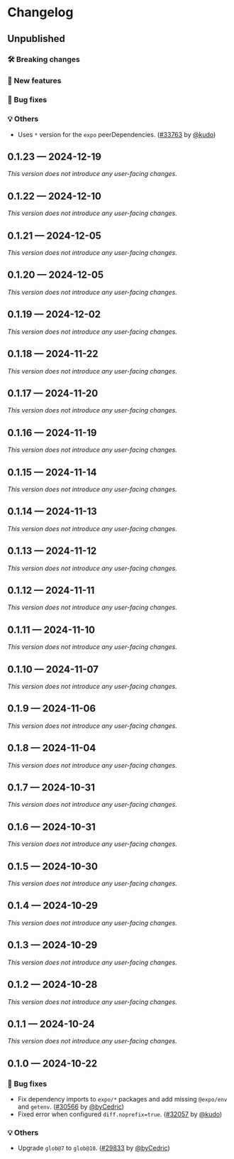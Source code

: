 # Changelog

## Unpublished

### 🛠 Breaking changes

### 🎉 New features

### 🐛 Bug fixes

### 💡 Others

- Uses `*` version for the `expo` peerDependencies. ([#33763](https://github.com/expo/expo/pull/33763) by [@kudo](https://github.com/kudo))

## 0.1.23 — 2024-12-19

_This version does not introduce any user-facing changes._

## 0.1.22 — 2024-12-10

_This version does not introduce any user-facing changes._

## 0.1.21 — 2024-12-05

_This version does not introduce any user-facing changes._

## 0.1.20 — 2024-12-05

_This version does not introduce any user-facing changes._

## 0.1.19 — 2024-12-02

_This version does not introduce any user-facing changes._

## 0.1.18 — 2024-11-22

_This version does not introduce any user-facing changes._

## 0.1.17 — 2024-11-20

_This version does not introduce any user-facing changes._

## 0.1.16 — 2024-11-19

_This version does not introduce any user-facing changes._

## 0.1.15 — 2024-11-14

_This version does not introduce any user-facing changes._

## 0.1.14 — 2024-11-13

_This version does not introduce any user-facing changes._

## 0.1.13 — 2024-11-12

_This version does not introduce any user-facing changes._

## 0.1.12 — 2024-11-11

_This version does not introduce any user-facing changes._

## 0.1.11 — 2024-11-10

_This version does not introduce any user-facing changes._

## 0.1.10 — 2024-11-07

_This version does not introduce any user-facing changes._

## 0.1.9 — 2024-11-06

_This version does not introduce any user-facing changes._

## 0.1.8 — 2024-11-04

_This version does not introduce any user-facing changes._

## 0.1.7 — 2024-10-31

_This version does not introduce any user-facing changes._

## 0.1.6 — 2024-10-31

_This version does not introduce any user-facing changes._

## 0.1.5 — 2024-10-30

_This version does not introduce any user-facing changes._

## 0.1.4 — 2024-10-29

_This version does not introduce any user-facing changes._

## 0.1.3 — 2024-10-29

_This version does not introduce any user-facing changes._

## 0.1.2 — 2024-10-28

_This version does not introduce any user-facing changes._

## 0.1.1 — 2024-10-24

_This version does not introduce any user-facing changes._

## 0.1.0 — 2024-10-22

### 🐛 Bug fixes

- Fix dependency imports to `expo/*` packages and add missing `@expo/env` and `getenv`. ([#30566](https://github.com/expo/expo/pull/30566) by [@byCedric](https://github.com/byCedric))
- Fixed error when configured `diff.noprefix=true`. ([#32057](https://github.com/expo/expo/pull/32057) by [@kudo](https://github.com/kudo))

### 💡 Others

- Upgrade `glob@7` to `glob@10`. ([#29833](https://github.com/expo/expo/pull/29833) by [@byCedric](https://github.com/byCedric))
